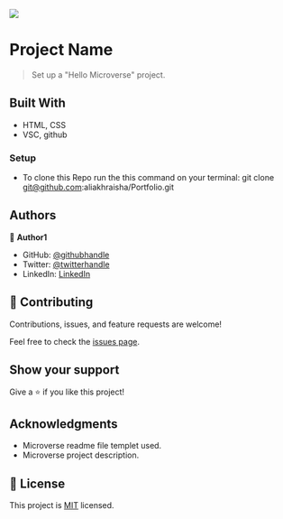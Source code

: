 ![](https://img.shields.io/badge/Microverse-blueviolet)

# Project Name

> Set up a "Hello Microverse" project.


## Built With

- HTML, CSS
- VSC, github


### Setup

- To clone this Repo run the this command on your terminal:
git clone git@github.com:aliakhraisha/Portfolio.git

## Authors

👤 **Author1**

- GitHub: [@githubhandle](https://github.com/aliakhraisha)
- Twitter: [@twitterhandle](https://twitter.com/alia_khraisha)
- LinkedIn: [LinkedIn](https://www.linkedin.com/in/engaliakhraisha/)

## 🤝 Contributing

Contributions, issues, and feature requests are welcome!

Feel free to check the [issues page](../../issues/).

## Show your support

Give a ⭐️ if you like this project!

## Acknowledgments

- Microverse readme file templet used.
- Microverse project description.

## 📝 License

This project is [MIT](./LICENSE) licensed.

